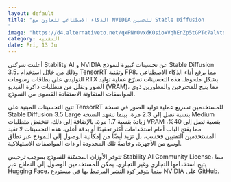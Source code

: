 ```yaml
---
layout: default
title: "الذكاء الاصطناعي تتعاون مع NVIDIA لتحسين Stable Diffusion
"
image: "https://d4.alternativeto.net/qxPNrOvxdKOsioxVqhEnZp5tGPTc7alNtqlLhUigtOE/rs:fill:1520:760:0/g:ce:0:0/YWJzOi8vZGlzdC9jb250ZW50LzE3NDk4MDM3MzQ2NTAucG5n.png"
category: التقنية
date: Fri, 13 Ju
---
```


أعلنت شركتي Stability AI و NVIDIA عن تحسينات كبيرة لنموذج Stable Diffusion 3.5، وذلك من خلال استخدام TensorRT وتقنية FP8، مما يرفع أداء الذكاء الاصطناعي التوليدي على بطاقات رسومات RTX بشكل ملحوظ. هذه التحسينات تسرّع عملية توليد الصور وتقلل من متطلبات ذاكرة الفيديو (VRAM)، مما يتيح للمحترفين والمطورين ذوي المواصفات المتفاوتة الاستفادة القصوى من النموذج.

تتيح التحسينات المبنية على TensorRT للمستخدمين تسريع عملية توليد الصور في نسخة Stable Diffusion 3.5 Large بنسبة تصل إلى 2.3 مرة، بينما تشهد النسخة Medium زيادة بنسبة 1.7 مرة. بالإضافة إلى ذلك، تنخفض متطلبات VRAM بنسبة تصل إلى 40%، مما يفتح الباب أمام استخدامات أكثر تعقيدًا أو بدقة أعلى. هذه التحسينات لا تفيد المستخدمين التقنيين فحسب، بل تزيد أيضًا من إمكانية الوصول إلى النموذج عبر نطاق أوسع من الأجهزة، وخاصةً تلك المحدودة أو ذات المواصفات الاستهلاكية.

تتوفر الأوزان المحسّنة للنموذج بموجب ترخيص Stability AI Community License، مما يتيح استخدامها التجاري وغير التجاري. يمكن للمستخدمين الوصول إلى النماذج عبر Hugging Face، بينما يتوفر كود النشر المرتبط بها في مستودع NVIDIA على GitHub.
